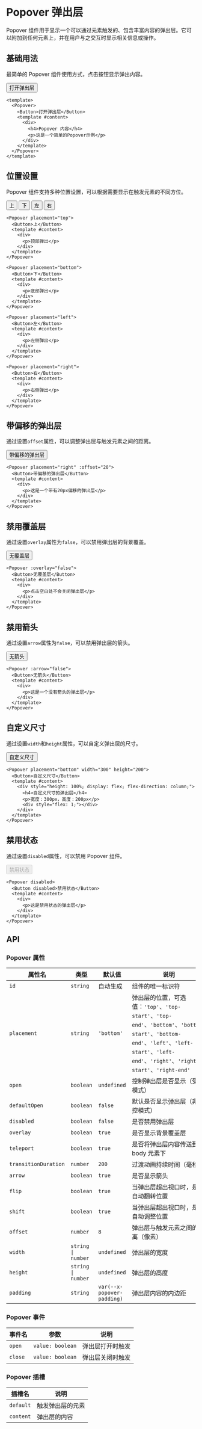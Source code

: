 # Popover 弹出层

Popover 组件用于显示一个可以通过元素触发的、包含丰富内容的弹出层。它可以附加到任何元素上，并在用户与之交互时显示相关信息或操作。

## 基础用法

最简单的 Popover 组件使用方式，点击按钮显示弹出内容。

<Demo>
  <Popover>
    <Button>打开弹出层</Button>
    <template #content>
      <div class="x-popover-demo">
        <h4>Popover 内容</h4>
        <p>这是一个简单的Popover示例</p>
      </div>
    </template>
  </Popover>
</Demo>

<CollapsibleCode>

```vue
<template>
  <Popover>
    <Button>打开弹出层</Button>
    <template #content>
      <div>
        <h4>Popover 内容</h4>
        <p>这是一个简单的Popover示例</p>
      </div>
    </template>
  </Popover>
</template>
```

</CollapsibleCode>

## 位置设置

Popover 组件支持多种位置设置，可以根据需要显示在触发元素的不同方位。

<Demo>
  <Space wrap>
    <Popover placement="top">
      <Button>上</Button>
      <template #content>
        <div class="x-popover-demo">
          <p>顶部弹出</p>
        </div>
      </template>
    </Popover>
    <Popover placement="bottom">
      <Button>下</Button>
      <template #content>
        <div class="x-popover-demo">
          <p>底部弹出</p>
        </div>
      </template>
    </Popover>
    <Popover placement="left">
      <Button>左</Button>
      <template #content>
        <div class="x-popover-demo">
          <p>左侧弹出</p>
        </div>
      </template>
    </Popover>
    <Popover placement="right">
      <Button>右</Button>
      <template #content>
        <div class="x-popover-demo">
          <p>右侧弹出</p>
        </div>
      </template>
    </Popover>
  </Space>
</Demo>

```vue
<Popover placement="top">
  <Button>上</Button>
  <template #content>
    <div>
      <p>顶部弹出</p>
    </div>
  </template>
</Popover>

<Popover placement="bottom">
  <Button>下</Button>
  <template #content>
    <div>
      <p>底部弹出</p>
    </div>
  </template>
</Popover>

<Popover placement="left">
  <Button>左</Button>
  <template #content>
    <div>
      <p>左侧弹出</p>
    </div>
  </template>
</Popover>

<Popover placement="right">
  <Button>右</Button>
  <template #content>
    <div>
      <p>右侧弹出</p>
    </div>
  </template>
</Popover>
```

## 带偏移的弹出层

通过设置`offset`属性，可以调整弹出层与触发元素之间的距离。

<Demo>
  <Popover placement="right" :offset="20">
    <Button>带偏移的弹出层</Button>
    <template #content>
      <div class="x-popover-demo">
        <p>这是一个带有20px偏移的弹出层</p>
      </div>
    </template>
  </Popover>
</Demo>

```vue
<Popover placement="right" :offset="20">
  <Button>带偏移的弹出层</Button>
  <template #content>
    <div>
      <p>这是一个带有20px偏移的弹出层</p>
    </div>
  </template>
</Popover>
```

## 禁用覆盖层

通过设置`overlay`属性为`false`，可以禁用弹出层的背景覆盖。

<Demo>
  <Popover :overlay="false">
    <Button>无覆盖层</Button>
    <template #content>
      <div class="x-popover-demo">
        <p>点击空白处不会关闭弹出层</p>
      </div>
    </template>
  </Popover>
</Demo>

```vue
<Popover :overlay="false">
  <Button>无覆盖层</Button>
  <template #content>
    <div>
      <p>点击空白处不会关闭弹出层</p>
    </div>
  </template>
</Popover>
```

## 禁用箭头

通过设置`arrow`属性为`false`，可以禁用弹出层的箭头。

<Demo>
  <Popover :arrow="false">
    <Button>无箭头</Button>
    <template #content>
      <div class="x-popover-demo">
        <p>这是一个没有箭头的弹出层</p>
      </div>
    </template>
  </Popover>
</Demo>

```vue
<Popover :arrow="false">
  <Button>无箭头</Button>
  <template #content>
    <div>
      <p>这是一个没有箭头的弹出层</p>
    </div>
  </template>
</Popover>
```

## 自定义尺寸

通过设置`width`和`height`属性，可以自定义弹出层的尺寸。

<Demo>
  <Popover placement="bottom" width="300" height="200">
    <Button>自定义尺寸</Button>
    <template #content>
      <div class="x-popover-demo" style="height: 100%; display: flex; flex-direction: column;">
        <h4>自定义尺寸的弹出层</h4>
        <p>宽度：300px，高度：200px</p>
        <div style="flex: 1;"></div>
      </div>
    </template>
  </Popover>
</Demo>

```vue
<Popover placement="bottom" width="300" height="200">
  <Button>自定义尺寸</Button>
  <template #content>
    <div style="height: 100%; display: flex; flex-direction: column;">
      <h4>自定义尺寸的弹出层</h4>
      <p>宽度：300px，高度：200px</p>
      <div style="flex: 1;"></div>
    </div>
  </template>
</Popover>
```

## 禁用状态

通过设置`disabled`属性，可以禁用 Popover 组件。

<Demo>
  <Popover disabled>
    <Button disabled>禁用状态</Button>
    <template #content>
      <div class="x-popover-demo">
        <p>这是禁用状态的弹出层</p>
      </div>
    </template>
  </Popover>
</Demo>

```vue
<Popover disabled>
  <Button disabled>禁用状态</Button>
  <template #content>
    <div>
      <p>这是禁用状态的弹出层</p>
    </div>
  </template>
</Popover>
```

## API

### Popover 属性

| 属性名               | 类型               | 默认值                     | 说明                                                                                                                                                                                       |
| -------------------- | ------------------ | -------------------------- | ------------------------------------------------------------------------------------------------------------------------------------------------------------------------------------------ |
| `id`                 | `string`           | 自动生成                   | 组件的唯一标识符                                                                                                                                                                           |
| `placement`          | `string`           | `'bottom'`                 | 弹出层的位置，可选值：`'top'`、`'top-start'`、`'top-end'`、`'bottom'`、`'bottom-start'`、`'bottom-end'`、`'left'`、`'left-start'`、`'left-end'`、`'right'`、`'right-start'`、`'right-end'` |
| `open`               | `boolean`          | `undefined`                | 控制弹出层是否显示（受控模式）                                                                                                                                                             |
| `defaultOpen`        | `boolean`          | `false`                    | 默认是否显示弹出层（非受控模式）                                                                                                                                                           |
| `disabled`           | `boolean`          | `false`                    | 是否禁用弹出层                                                                                                                                                                             |
| `overlay`            | `boolean`          | `true`                     | 是否显示背景覆盖层                                                                                                                                                                         |
| `teleport`           | `boolean`          | `true`                     | 是否将弹出层内容传送到 body 元素下                                                                                                                                                         |
| `transitionDuration` | `number`           | `200`                      | 过渡动画持续时间（毫秒）                                                                                                                                                                   |
| `arrow`              | `boolean`          | `true`                     | 是否显示箭头                                                                                                                                                                               |
| `flip`               | `boolean`          | `true`                     | 当弹出层超出视口时，是否自动翻转位置                                                                                                                                                       |
| `shift`              | `boolean`          | `true`                     | 当弹出层超出视口时，是否自动调整位置                                                                                                                                                       |
| `offset`             | `number`           | `8`                        | 弹出层与触发元素之间的距离（像素）                                                                                                                                                         |
| `width`              | `string \| number` | `undefined`                | 弹出层的宽度                                                                                                                                                                               |
| `height`             | `string \| number` | `undefined`                | 弹出层的高度                                                                                                                                                                               |
| `padding`            | `string`           | `var(--x-popover-padding)` | 弹出层内容的内边距                                                                                                                                                                         |

### Popover 事件

| 事件名  | 参数             | 说明             |
| ------- | ---------------- | ---------------- |
| `open`  | `value: boolean` | 弹出层打开时触发 |
| `close` | `value: boolean` | 弹出层关闭时触发 |

### Popover 插槽

| 插槽名    | 说明             |
| --------- | ---------------- |
| `default` | 触发弹出层的元素 |
| `content` | 弹出层的内容     |

<style>
.x-popover-demo {
  padding: 16px;
}

.x-popover-demo h4 {
  margin: 0 0 8px 0;
  font-size: 16px;
  font-weight: 500;
}

.x-popover-demo p {
  margin: 0;
  color: var(--color-text-muted);
}
</style>

